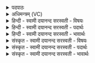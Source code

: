 <details><summary>पदपाठः</summary>

आ। प्या॒य॒स्व॒। सम्। ए॒तु॒। ते॒। वि॒श्वतः॑। सो॒म॒। वृष्ण्य॑म्। भव॑। वाज॑स्य। स॒ङ्ग॒थ इति॑ सम्ऽग॒थे। ११२।
</details>

<details><summary>अधिमन्त्रम् (VC)</summary>

- सोमो देवता
- गोतम ऋषिः
- निचृद्गायत्री
- षड्जः
</details>

<details><summary>हिन्दी - स्वामी दयानन्द सरस्वती  - विषयः</summary>

राजपुरुष क्या करके कैसे हों, यह विषय अगले मन्त्र में कहा है ॥
</details>

<details><summary>हिन्दी - स्वामी दयानन्द सरस्वती  - पदार्थः</summary>

पदार्थान्वयभाषाः -  हे (सोम) चन्द्रमा के समान कान्तियुक्त राजपुरुष ! जैसे सोम गुणयुक्त विद्वान् के सङ्ग से (ते) तेरे लिये (वृष्ण्यम्) वीर्य्य पराक्रमवाले पुरुष के कर्म को (विश्वतः) सब ओर से (समेतु) सङ्गत हो, उससे आप (आप्यायस्व) बढ़िये, (वाजस्य) विज्ञान और वेग से संग्राम के जाननेहारे स्वामी की आज्ञा से (सङ्गथे) युद्ध में विजय करनेवाले (भव) हूजिये ॥११२ ॥
</details>

<details><summary>हिन्दी - स्वामी दयानन्द सरस्वती  - भावार्थः</summary>

भावार्थभाषाः -  राजपुरुषों को नित्य पराक्रम बढ़ा के शत्रुओं से विजय को प्राप्त होना चाहिये ॥११२ ॥
</details>

<details><summary>संस्कृत - स्वामी दयानन्द सरस्वती  - विषयः</summary>

राजजनाः किं कृत्वा कीदृशा भवेयुरित्याह ॥
</details>

<details><summary>संस्कृत - स्वामी दयानन्द सरस्वती  - पदार्थः</summary>

पदार्थान्वयभाषाः -  हे सोम ! तादृशस्य विदुषः सङ्गात् ते वृष्ण्यं विश्वतः समेतु, तेन त्वमाप्यायस्व, वाजस्य वेत्ता सन् सङ्गथे विजयी भव ॥११२ ॥
</details>

<details><summary>संस्कृत - स्वामी दयानन्द सरस्वती  - भावार्थः</summary>

भावार्थभाषाः -  राजपुरुषैर्नित्यं वीर्य्यं वर्धयित्वा विजयेन भवितव्यम् ॥११२ ॥
</details>